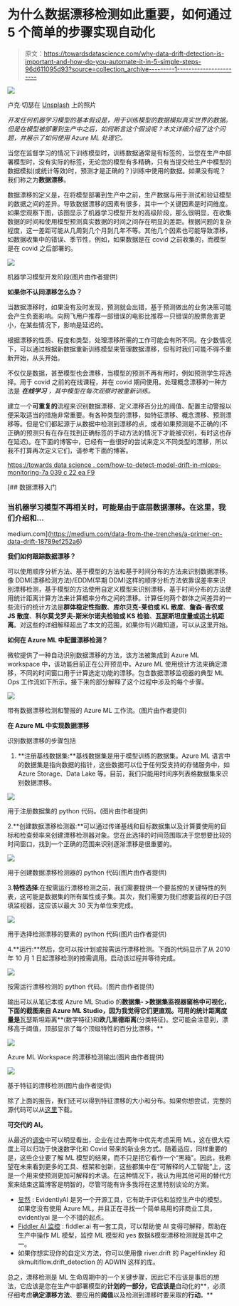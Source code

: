 # 为什么数据漂移检测如此重要，如何通过 5 个简单的步骤实现自动化

> 原文：<https://towardsdatascience.com/why-data-drift-detection-is-important-and-how-do-you-automate-it-in-5-simple-steps-96d611095d93?source=collection_archive---------1----------------------->

![](img/400bf6882d5a6146059be8375a05d185.png)

卢克·切瑟在 [Unsplash](https://unsplash.com/s/photos/data-drift?utm_source=unsplash&utm_medium=referral&utm_content=creditCopyText) 上的照片

*开发任何机器学习模型的基本假设是，用于训练模型的数据模拟真实世界的数据。但是在模型被部署到生产中之后，如何断言这个假设呢？本文详细介绍了这个问题，并展示了如何使用 Azure ML 处理它。*

当您在监督学习的情况下训练模型时，训练数据通常是有标签的，当您在生产中部署模型时，没有实际的标签，无论您的模型有多精确，只有当提交给生产中模型的数据模拟(或统计等效)时，预测才是正确的？)训练中使用的数据。如果没有呢？我们称之为**数据漂移**。

数据漂移的定义是，在将模型部署到生产中之前，生产数据与用于测试和验证模型的数据之间的差异。导致数据漂移的因素有很多，其中一个关键因素是时间维度。如果您观察下图，该图显示了机器学习模型开发的高级阶段，那么很明显，在收集数据的时间和使用模型预测真实数据的时间之间存在明显的差距。根据问题的复杂程度，这一差距可能从几周到几个月到几年不等。其他几个因素也可能导致漂移，如数据收集中的错误、季节性，例如，如果数据是在 covid 之前收集的，而模型是在 covid 之后部署的。

![](img/cfc1ee3122f7e3da9675f200f4f88d1f.png)

机器学习模型开发阶段(图片由作者提供)

**如果你不认同漂移怎么办？**

当数据漂移时，如果没有及时发现，预测就会出错，基于预测做出的业务决策可能会产生负面影响。向网飞用户推荐一部错误的电影比推荐一只错误的股票危害更小，在某些情况下，影响是延迟的。

根据漂移的性质、程度和类型，处理漂移所需的工作可能会有所不同。在少数情况下，可以通过根据新数据重新训练模型来管理数据漂移，但有时我们可能不得不重新开始，从头开始。

不仅仅是数据，甚至模型也会漂移，当模型的预测不再有用时，例如预测学生将选择。用于 covid 之前的在线课程，并在 covid 期间使用。处理概念漂移的一种方法是 ***在线学习*** *，其中模型在每次观察时被重新训练。*

建立一个**可重复的**流程来识别数据漂移、定义漂移百分比的阈值、配置主动警报以便采取适当的措施非常重要。有各种类型的漂移，如特征漂移、概念漂移、预测漂移等。但是它们都起源于从数据中检测到漂移的点，或者如果预测是不正确的(不正确的预测只有在存在找到正确标签的手动方法的情况下才能被识别，有时这也存在延迟)。在下面的博客中，已经有一些很好的尝试来定义不同类型的漂移，所以我不打算再次定义它们，请参考下面的博客。

[https://towards data science . com/how-to-detect-model-drift-in-mlops-monitoring-7a 039 c 22 ea F9](/how-to-detect-model-drift-in-mlops-monitoring-7a039c22eaf9)

[](https://medium.com/data-from-the-trenches/a-primer-on-data-drift-18789ef252a6) [## 数据漂移入门

### 当机器学习模型不再相关时，可能是由于底层数据漂移。在这里，我们介绍和…

medium.com](https://medium.com/data-from-the-trenches/a-primer-on-data-drift-18789ef252a6) 

**我们如何跟踪数据漂移？**

可以使用顺序分析方法、基于模型的方法和基于时间分布的方法来识别数据漂移。像 DDM(漂移检测方法)/EDDM(早期 DDM)这样的顺序分析方法依靠误差率来识别漂移检测，基于模型的方法使用自定义模型来识别漂移，基于时间分布的方法使用统计距离计算方法来计算概率分布之间的漂移。计算任何两个群体之间差异的一些流行的统计方法是**群体稳定性指数**、**库尔贝克-莱伯或 KL 散度**、**詹森-香农或 JS 散度**、**科尔莫戈罗夫-斯米尔诺夫检验或 KS 检验**、**瓦瑟斯坦度量或运土机距离**。对这些的详细解释超出了本文的范围，如果你有兴趣知道，可以从这里开始。

**如何在 Azure ML 中配置漂移检测？**

微软提供了一种自动识别数据漂移的方法，该方法被集成到 Azure ML workspace 中，该功能目前正在公开预览中。Azure ML 使用统计方法来确定漂移，不同的时间窗口用于计算选定功能的漂移。包含数据漂移监视器的典型 ML Ops 工作流如下所示。接下来的部分解释了这个过程中涉及的每个步骤。

![](img/c5c74ac5ed4b1f0fec1a612d46d8662d.png)

带有数据漂移检测和警报的 Azure ML 工作流。(图片由作者提供)

**在 Azure ML 中实现数据漂移**

识别数据漂移的步骤包括

1.  **注册基线数据集:**基线数据集是用于模型训练的数据集。Azure ML 语言中的数据集是指向数据的指针，这些数据可以位于任何受支持的存储服务中，如 Azure Storage、Data Lake 等。目前，我们只能用时间序列表格数据集来识别数据漂移。

![](img/8f589c8802330a6b957de4e41b4b8422.png)

用于注册数据集的 python 代码。(图片由作者提供)

2.**创建数据漂移检测器:**可以通过传递基线和目标数据集以及计算要使用的目标和检查频率来创建漂移检测器对象。您在此选择的时间范围取决于您想要比较的时间窗口，找到一个正确的范围来识别逐渐漂移是很重要的。

![](img/c83a72467823e2a3226e95c84e3126ef.png)

用于创建数据漂移检测器的 python 代码(图片由作者提供)

3.**特性选择**:在按需运行漂移检测之前，我们需要提供一个要监控的关键特性的列表，这可能是数据集的所有属性或子集。其次，我们需要为我们想要监视的日子回填监视器，这应该以最大 30 天为单位来完成。

![](img/1e4d0af944c82455e3fffd8992e2fbdd.png)

用于选择检测漂移的要素的 python 代码(图片由作者提供)

4.**运行:**然后，您可以按计划或按需运行漂移检测。下面的代码显示了从 2010 年 10 月 1 日起漂移检测的按需调用。启动该过程并等待完成。

![](img/82459f4e5bbc95334cc826c959ca245d.png)

按需运行漂移检测的 python 代码。(图片由作者提供)

输出可以从笔记本或 Azure ML Studio 的**数据集- >数据集监视器窗格中可视化，下面的截图来自 Azure ML Studio，因为我觉得它们更直观。可用的统计距离度量是**瓦瑟斯坦距离**(数字特征)和**欧几里德距离**(分类特征)。您可能会注意到，漂移高于阈值，顶部显示了每个顶级特性的百分比漂移。**

![](img/263281dc49dfd8e8a58bc7df97f9a80c.png)

Azure ML Workspace 的漂移检测输出(图片由作者提供)

![](img/b9abf5243858e2f66c11fc8373fd4033.png)

基于特征的漂移检测(图片由作者提供)

除了上面的报告，我们还可以得到特征漂移的大小和分布。如果你想尝试，完整的源代码可以从[这里](https://github.com/sriksmachi/driftdetection)下载。

**可交代的 AI。**

从最近的[调查](https://www.forbes.com/sites/louiscolumbus/2021/01/17/76-of-enterprises-prioritize-ai--machine-learning-in-2021-it-budgets/?sh=33a74ad2618a)中可以明显看出，企业在过去两年中优先考虑采用 ML，这在很大程度上可以归功于快速数字化和 Covid 带来的新业务方式。随着适应，同样重要的是，这些企业要了解 ML 模型的结果，而不只是把它看作一个“黑箱”。因此，我希望在未来看到更多的工具、框架和创新，这些都集中在“可解释的人工智能”上，这是一个用来使预测更加可解释的术语。在这种情况下，我认为用其他可用的替代方案来结束这篇博客是明智的，尽管可能有许多我将在这里特别谈论的方案。

*   [显然](https://github.com/evidentlyai/evidently) : EvidentlyAI 是另一个开源工具，它有助于评估和监控生产中的模型。如果您没有使用 Azure ML，并且正在寻找一个简单易用的非商业工具，evidentlyai 是一个不错的起点。
*   [Fiddler AI 监控](http://fiddler.ai) : fiddler.ai 有一套工具，可以帮助使 AI 变得可解释，帮助在生产中操作 ML 模型，监控 ML 模型和 yes 数据&模型漂移检测就是其中之一。
*   如果你想实现你的自定义方法，你可以使用像 river.drift 的 PageHinkley 和 skmultiflow.drift_detection 的 ADWIN 这样的库。

总之，漂移检测是 ML 生命周期中的一个关键步骤，因此它不应该是事后的想法，它应该是您在生产中部署模型的**计划的一部分，它应该是**自动化的**，必须仔细考虑**确定漂移方法**、要应用的**阈值**以及检测到漂移时要采取的**行动**。**